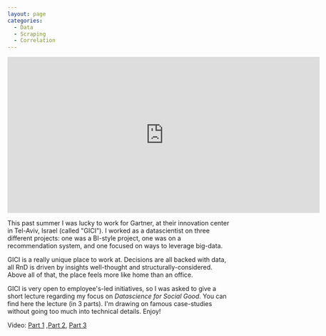 ```yaml
---
layout: page
categories:
  - Data
  - Scraping
  - Correlation
---
```


<iframe src="https://prezi.com/p/embed/BCfhJJiwRtwKsvBtmtQ3/" id="iframe_container" frameborder="0" webkitallowfullscreen="" mozallowfullscreen="" allowfullscreen="" allow="autoplay; fullscreen" height="350" width="700"></iframe>

This past summer I was lucky to work for Gartner, at their innovation center in Tel-Aviv, Israel (called "GICI"). I worked as a datascientist on three different projects: one was a BI-style project, one was on a recommendation system, and one focused on ways to leverage big-data.

GICI is a really unique place to work at. Decisions are all backed with data, all RnD is driven by insights well-thought and structurally-considered. Above all of that, the place feels more like home than an office.

GICI is very open to employee's-led initiatives, so I was asked to give a short lecture regarding my focus on *Datascience for Social Good*.
You can find here the lecture (in 3 parts). I'm drawing on famous case-studies without going too much into technical details. Enjoy!

Video: [Part 1](https://youtu.be/Lz43xL5Zy9I) ,[Part 2](https://youtu.be/XAizq4fZNwc), [Part 3](https://youtu.be/hjvTLD9zV6g)
